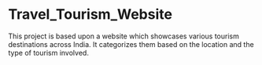 # Travel_Tourism_Website
This project is based upon a website which showcases various tourism destinations across India. It categorizes them based on the location and the type of tourism involved. 
